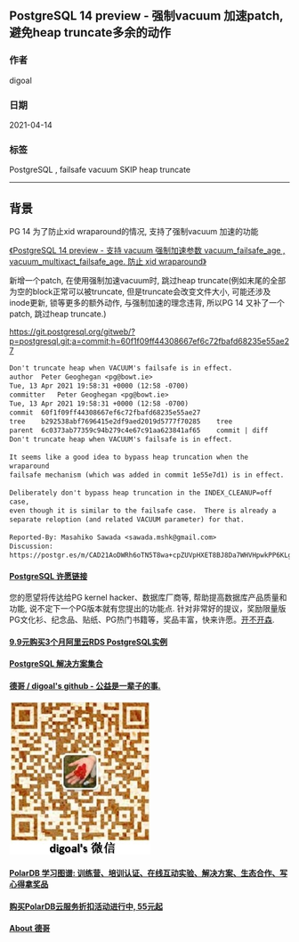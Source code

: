 ## PostgreSQL 14 preview - 强制vacuum 加速patch, 避免heap truncate多余的动作  
    
### 作者    
digoal    
    
### 日期    
2021-04-14     
    
### 标签    
PostgreSQL , failsafe vacuum SKIP heap truncate     
    
----    
    
## 背景    
PG 14 为了防止xid wraparound的情况, 支持了强制vacuum 加速的功能  
    
[《PostgreSQL 14 preview - 支持 vacuum 强制加速参数 vacuum_failsafe_age , vacuum_multixact_failsafe_age.  防止 xid wraparound》](../202104/20210408_03.md)    
    
新增一个patch, 在使用强制加速vacuum时, 跳过heap truncate(例如末尾的全部为空的block正常可以被truncate, 但是truncate会改变文件大小, 可能还涉及inode更新, 锁等更多的额外动作, 与强制加速的理念违背, 所以PG 14 又补了一个patch, 跳过heap truncate.)  
  
https://git.postgresql.org/gitweb/?p=postgresql.git;a=commit;h=60f1f09ff44308667ef6c72fbafd68235e55ae27    
    
```    
Don't truncate heap when VACUUM's failsafe is in effect.  
author	Peter Geoghegan <pg@bowt.ie>	  
Tue, 13 Apr 2021 19:58:31 +0000 (12:58 -0700)  
committer	Peter Geoghegan <pg@bowt.ie>	  
Tue, 13 Apr 2021 19:58:31 +0000 (12:58 -0700)  
commit	60f1f09ff44308667ef6c72fbafd68235e55ae27  
tree	b292538abf7696415e2df9aed2019d5777f70285	tree  
parent	6c0373ab77359c94b279c4e67c91aa623841af65	commit | diff  
Don't truncate heap when VACUUM's failsafe is in effect.  
  
It seems like a good idea to bypass heap truncation when the wraparound  
failsafe mechanism (which was added in commit 1e55e7d1) is in effect.  
  
Deliberately don't bypass heap truncation in the INDEX_CLEANUP=off case,  
even though it is similar to the failsafe case.  There is already a  
separate reloption (and related VACUUM parameter) for that.  
  
Reported-By: Masahiko Sawada <sawada.mshk@gmail.com>  
Discussion: https://postgr.es/m/CAD21AoDWRh6oTN5T8wa+cpZUVpHXET8BJ8Da7WHVHpwkPP6KLg@mail.gmail.com  
```    
    
    
  
#### [PostgreSQL 许愿链接](https://github.com/digoal/blog/issues/76 "269ac3d1c492e938c0191101c7238216")
您的愿望将传达给PG kernel hacker、数据库厂商等, 帮助提高数据库产品质量和功能, 说不定下一个PG版本就有您提出的功能点. 针对非常好的提议，奖励限量版PG文化衫、纪念品、贴纸、PG热门书籍等，奖品丰富，快来许愿。[开不开森](https://github.com/digoal/blog/issues/76 "269ac3d1c492e938c0191101c7238216").  
  
  
#### [9.9元购买3个月阿里云RDS PostgreSQL实例](https://www.aliyun.com/database/postgresqlactivity "57258f76c37864c6e6d23383d05714ea")
  
  
#### [PostgreSQL 解决方案集合](https://yq.aliyun.com/topic/118 "40cff096e9ed7122c512b35d8561d9c8")
  
  
#### [德哥 / digoal's github - 公益是一辈子的事.](https://github.com/digoal/blog/blob/master/README.md "22709685feb7cab07d30f30387f0a9ae")
  
  
![digoal's wechat](../pic/digoal_weixin.jpg "f7ad92eeba24523fd47a6e1a0e691b59")
  
  
#### [PolarDB 学习图谱: 训练营、培训认证、在线互动实验、解决方案、生态合作、写心得拿奖品](https://www.aliyun.com/database/openpolardb/activity "8642f60e04ed0c814bf9cb9677976bd4")
  
  
#### [购买PolarDB云服务折扣活动进行中, 55元起](https://www.aliyun.com/activity/new/polardb-yunparter?userCode=bsb3t4al "e0495c413bedacabb75ff1e880be465a")
  
  
#### [About 德哥](https://github.com/digoal/blog/blob/master/me/readme.md "a37735981e7704886ffd590565582dd0")
  
